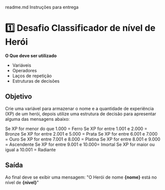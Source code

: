 readme.md
Instruções para entrega
# 1️⃣ Desafio Classificador de nível de Herói

**O Que deve ser utilizado**

- Variáveis
- Operadores
- Laços de repetição
- Estruturas de decisões

## Objetivo

Crie uma variável para armazenar o nome e a quantidade de experiência (XP) de um herói, depois utilize uma estrutura de decisão para apresentar alguma das mensagens abaixo:

Se XP for menor do que 1.000 = Ferro
Se XP for entre 1.001 e 2.000 = Bronze
Se XP for entre 2.001 e 5.000 = Prata
Se XP for entre 6.001 e 7.000 = Ouro
Se XP for entre 7.001 e 8.000 = Platina
Se XP for entre 8.001 e 9.000 = Ascendente
Se XP for entre 9.001 e 10.000= Imortal
Se XP for maior ou igual a 10.001 = Radiante

## Saída

Ao final deve se exibir uma mensagem:
"O Herói de nome **{nome}** está no nível de **{nivel}**"
